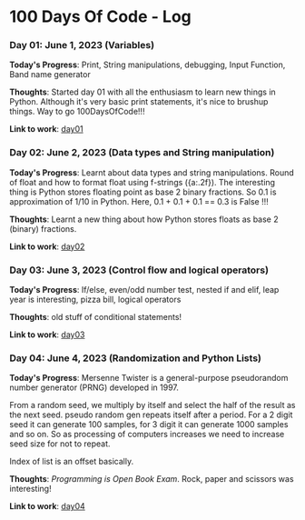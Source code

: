 # 100 Days Of Code - Log

### Day 01: June 1, 2023 (Variables)

**Today's Progress**: Print, String manipulations, debugging, Input 
Function, Band name generator

**Thoughts**: Started day 01 with all the enthusiasm to learn new things in 
Python. Although it's very basic print statements, it's nice to brushup things.
Way to go 100DaysOfCode!!!

**Link to work**: [day01](day01/main.py)

### Day 02: June 2, 2023 (Data types and String manipulation)

**Today's Progress**: Learnt about data types and string manipulations. 
Round of float and how to format float using f-strings ({a:.2f}). The 
interesting thing is Python stores floating point as base 2 binary fractions.
So 0.1 is approximation of 1/10 in Python.
Here, 0.1 + 0.1 + 0.1 == 0.3 is False !!!

**Thoughts**: Learnt a new thing about how Python stores floats as base 2 
(binary) fractions.

**Link to work**: [day02](day02/main.py)

### Day 03: June 3, 2023 (Control flow and logical operators)

**Today's Progress**: If/else, even/odd number test, nested if and elif, 
leap year is interesting, pizza bill, logical operators

**Thoughts**: old stuff of conditional statements!

**Link to work**: [day03](day03/main.py)

### Day 04: June 4, 2023 (Randomization and Python Lists)

**Today's Progress**: Mersenne Twister is a general-purpose pseudorandom 
number generator (PRNG) developed in 1997. 

From a random seed, we multiply by itself and select the half of the result 
as the next seed. pseudo random gen repeats itself after a period. For a 2 
digit seed it can generate 100 samples, for 3 digit it can generate 1000 
samples and so on. So as processing of computers increases we need to 
increase seed size for not to repeat.

Index of list is an offset basically.

**Thoughts**: *Programming is Open Book Exam*. Rock, paper and scissors was 
interesting!

**Link to work**: [day04](day04/main.py)
